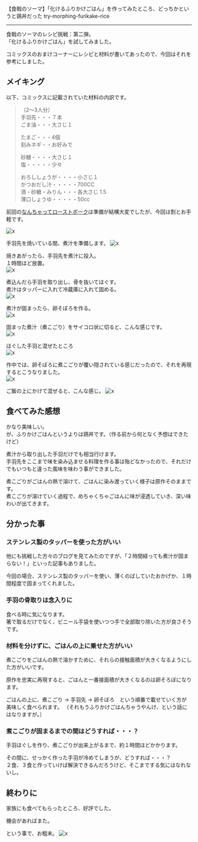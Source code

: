 【食戟のソーマ】「化けるふりかけごはん」を作ってみたところ、どっちかというと鶏丼だった
try-morphing-furikake-rice

__________________________________________________________________________________________

食戟のソーマのレシピ挑戦：第二弾。  
「化けるふりかけごはん」を試してみました。  

コミックスのおまけコーナーにレシピと材料が書いてあったので、今回はそれを参考にしました。  

## メイキング
以下、コミックスに記載されていた材料の内訳です。  

>（2～3人分）  
>手羽先・・・７本  
>ごま油・・・大さじ１  
>
>たまご・・・4個  
>刻みネギ・・お好みで  
>
>砂糖・・・・大さじ１  
>塩・・・・・少々  
>
>おろししょうが・・・・小さじ１  
>かつおだし汁・・・・・700CC  
>酒・砂糖・みりん・・・各大さじ 1.5  
>薄口しょうゆ・・・・・50cc  

前回の[なんちゃってローストポーク](https://kaki-engine.com/try-nanchatte-roast-pork/)は準備が結構大変でしたが、今回は割とお手軽です。

![x](assets/try-morphing-furikake-rice-01.jpg)  

手羽先を焼いている間、煮汁を準備します。
![x](assets/try-morphing-furikake-rice-02.jpg)  

焼きあがったら、手羽先を煮汁に投入。  
１時間ほど放置。  
![x](assets/try-morphing-furikake-rice-03.jpg)  

煮込んだら手羽を取り出し、骨を抜いてほぐす。  
煮汁はタッパーに入れて冷蔵庫に入れて固める。  
![x](assets/try-morphing-furikake-rice-04.jpg)  

煮汁が固まったら、卵そぼろを作る。  
![x](assets/try-morphing-furikake-rice-05.jpg)  

固まった煮汁（煮こごり）をサイコロ状に切ると、こんな感じです。  
![x](assets/try-morphing-furikake-rice-07.jpg)  

ほぐした手羽と混ぜたところ  
![x](assets/try-morphing-furikake-rice-08.jpg)  

作中では、卵そぼろに煮こごりが覆い隠されている感じだったので、それを再現するとこうなりました。  
![x](assets/try-morphing-furikake-rice-09.jpg)  

ご飯の上にかけて混ぜると、こんな感じ。
![x](assets/try-morphing-furikake-rice-10.jpg)  

## 食べてみた感想
かなり美味しい。  
が、ふりかけごはんというよりは鶏丼です。（作る前から何となく予想はできたけど）

煮汁から取り出した手羽だけでも相当行けます。  
手羽先をここまで味を染み込ませる料理を作る事は殆どなかったので、それだけでもいつもと違った風味を味わう事ができました。  

煮こごりがごはんの熱で溶けて、ごはんに染み渡っていく様子は原作そのままです。  
煮こごりが溶けていく過程で、めちゃくちゃごはんに味が浸透していき、深い味わいが出てきます。


## 分かった事

### ステンレス製のタッパーを使った方がいい
他にも挑戦した方々のブログを見てみたのですが、「２時間経っても煮汁が固まらない！」といった記事もありました。  

今回の場合、ステンレス製のタッパーを使い、薄くのばしていたおかげか、１時間程度で固まってくれました。  

### 手羽の骨取りは念入りに
食べる時に気になります。  
箸で取るだけでなく、ビニール手袋を使いつつ手で全部取り除いた方が良さそうです。  


### 材料を分けずに、ごはんの上に乗せた方がいい
煮こごりをごはんの熱で溶かすために、それらの接触面積が大きくなるようにした方がいいです。

原作を忠実に再現すると、ごはんと一番接面積が大きくなるのは卵そろぼになります。

ごはんの上に、煮こごり → 手羽先 → 卵そぼろ　という順番で載せていく方が美味しく食べられます。
（それもうふりかけごはんちゃうやんけ、という話にはなりますが。）

### 煮こごりが固まるまでの間はどうすれば・・・？
手羽ほぐしを作り、煮こごりが出来上がるまで、約１時間ほどかかります。  

その間に、せっかく作った手羽が冷めてしまうが、どうすれば・・・？  
２食、３食と作っていけば解決できるんだろうけど、そこまでする気にはなれないし。


## 終わりに
家族にも食べてもらったところ、好評でした。

機会があればまた。

という事で、お粗末。
![x](assets/try-morphing-furikake-rice-11.jpg)  


